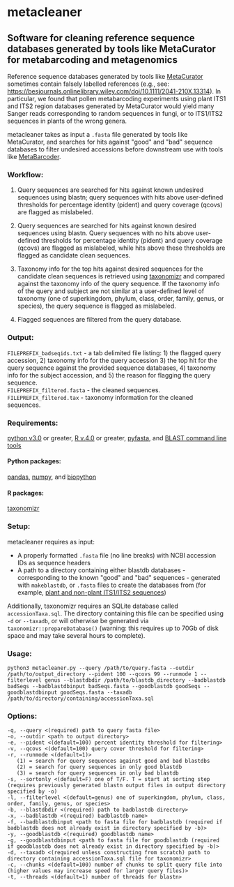 # metacleaner
## Software for cleaning reference sequence databases generated by tools like MetaCurator for metabarcoding and metagenomics  

Reference sequence databases generated by tools like [MetaCurator](https://github.com/RTRichar/MetaCurator) sometimes contain falsely labelled references (e.g., see: https://besjournals.onlinelibrary.wiley.com/doi/10.1111/2041-210X.13314). In particular, we found that pollen metabarcoding experiments using plant ITS1 and ITS2 region databases generated by MetaCurator would yield many Sanger reads corresponding to random sequences in fungi, or to ITS1/ITS2 sequences in plants of the wrong genera. 

metacleaner takes as input a `.fasta` file generated by tools like MetaCurator, and searches for hits against "good" and "bad" sequence databases to filter undesired accessions before downstream use with tools like [MetaBarcoder](https://github.com/RTRichar/MetabarcodeDBsV2).

### Workflow:
1) Query sequences are searched for hits against known undesired sequences using blastn; query sequences with hits above user-defined thresholds for percentage identity (pident) and query coverage (qcovs) are flagged as mislabeled.

2) Query sequences are searched for hits against known desired sequences using blastn. Query sequences with no hits above user-defined thresholds for percentage identity (pident) and query coverage (qcovs) are flagged as mislabeled, while hits above these thresholds are flagged as candidate clean sequences.

3) Taxonomy info for the top hits against desired sequences for the candidate clean sequences is retrieved using [taxonomizr](https://github.com/sherrillmix/taxonomizr) and compared against the taxonomy info of the query sequence. If the taxonomy info of the query and subject are not similar at a user-defined level of taxonomy (one of superkingdom, phylum, class, order, family, genus, or species), the query sequence is flagged as mislabeled.

4) Flagged sequences are filtered from the query database.

### Output:
`FILEPREFIX_badseqids.txt` - a tab delimited file listing: 1) the flagged query accession, 2) taxonomy info for the query accession 3) the top hit for the query sequence against the provided sequence databases, 4) taxonomy info for the subject accession, and 5) the reason for flagging the query sequence.   
`FILEPREFIX_filtered.fasta` - the cleaned sequences.  
`FILEPREFIX_filtered.tax` - taxonomy information for the cleaned sequences.  

### Requirements:
[python v3.0](https://www.python.org/downloads/) or greater, [R v.4.0](https://cran.r-project.org) or greater, [pyfasta](https://github.com/brentp/pyfasta), and [BLAST command line tools](https://www.ncbi.nlm.nih.gov/books/NBK279690/)
#### Python packages:
[pandas](https://pandas.pydata.org/docs/getting_started/install.html), [numpy](https://numpy.org/install/), and [biopython](https://biopython.org)
#### R packages:
[taxonomizr](https://github.com/sherrillmix/taxonomizr)

### Setup:
metacleaner requires as input:
- A properly formatted `.fasta` file (no line breaks) with NCBI accession IDs as sequence headers
- A path to a directory containing either blastdb databases - corresponding to the known "good" and "bad" sequences - generated with `makeblastdb`, or `.fasta` files to create the databases from (for example, [plant and non-plant ITS1/ITS2 sequences](https://github.com/sbresnahan/metacleaner/blob/main/ITS1_ITS2_databases.md))

Additionally, taxonomizr requires an SQLite database called `accessionTaxa.sql`. The directory containing this file can be specified using `-d` or `--taxadb`, or will otherwise be generated via `taxonomizr::prepareDatabase()` (warning: this requires up to 70Gb of disk space and may take several hours to complete). 

### Usage:
`python3 metacleaner.py --query /path/to/query.fasta --outdir /path/to/output_directory --pident 100 --qcovs 99 --runmode 1 --filterlevel genus --blastdbdir /path/to/blastdb_directory --badblastdb badSeqs --badblastdbinput badSeqs.fasta --goodblastdb goodSeqs --goodblastdbinput goodSeqs.fasta --taxadb /path/to/directory/containing/accessionTaxa.sql`

### Options:
```
-q, --query <(required) path to query fasta file>   
-o, --outdir <path to output directory>   
-e, --pident <(default=100) percent identity threshold for filtering>   
-v, --qcovs <(default=100) query cover threshold for filtering>   
-r, --runmode <(default=1)>   
   (1) = search for query sequences against good and bad blastdbs
   (2) = search for query sequences in only good blastdb
   (3) = search for query sequences in only bad blastdb
-s, --sortonly <(default=F) one of T/F. T = start at sorting step (requires previously generated blastn output files in output directory specified by -o)    
-l, --filterlevel <(default=genus) one of superkingdom, phylum, class, order, family, genus, or species>   
-b, --blastdbdir <(required) path to badblastdb directory>   
-x, --badblastdb <(required) badblastdb name>    
-f, --badblastdbinput <path to fasta file for badblastdb (required if badblastdb does not already exist in directory specified by -b)>   
-y, --goodblastdb <(required) goodblastdb name>    
-g, --goodblastdbinput <path to fasta file for goodblastdb (required if goodblastdb does not already exist in directory specified by -b)>   
-d, --taxadb <(required unless constructing from scratch) path to directory containing accessionTaxa.sql file for taxonomizr>    
-c, --chunks <(default=100) number of chunks to split query file into (higher values may increase speed for larger query files)>   
-t, --threads <(default=1) number of threads for blastn>   
```
